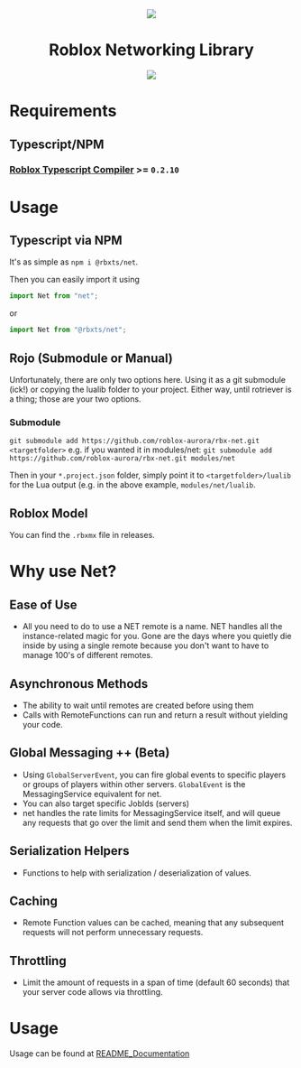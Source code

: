 <div align="center">
	<img src="https://assets.vorlias.com/i1/net-tsx.png"/>
</div>
<div align="center">
	<h1>Roblox Networking Library</h1>
    	<a href="https://www.npmjs.com/package/rbx-net">
		<img src="https://badge.fury.io/js/%40rbxts%2Fnet.svg"></img>
	</a>
</div>

Requirements
=============
Typescript/NPM
-----------
### [Roblox Typescript Compiler](https://github.com/roblox-ts/roblox-ts) >= `0.2.10`

Usage
=============
Typescript via NPM
-------------

It's as simple as
`npm i @rbxts/net`.

Then you can easily import it using
```ts
import Net from "net";
```

or
```ts
import Net from "@rbxts/net";
```

Rojo (Submodule or Manual)
-------------
Unfortunately, there are only two options here. Using it as a git submodule (ick!) or copying the lualib folder to your project.
Either way, until rotriever is a thing; those are your two options.

### Submodule
`git submodule add https://github.com/roblox-aurora/rbx-net.git <targetfolder>`
e.g. if you wanted it in modules/net: `git submodule add https://github.com/roblox-aurora/rbx-net.git modules/net`

Then in your `*.project.json` folder, simply point it to `<targetfolder>/lualib` for the Lua output (e.g. in the above example, `modules/net/lualib`.

Roblox Model
-------------
You can find the `.rbxmx` file in releases.

Why use Net?
============
## Ease of Use
- All you need to do to use a NET remote is a name. NET handles all the instance-related magic for you. Gone are the days where you quietly die inside by using a single remote because you don't want to have to manage 100's of different remotes.

## Asynchronous Methods
- The ability to wait until remotes are created before using them
- Calls with RemoteFunctions can run and return a result without yielding your code.

## Global Messaging ++ (Beta)
- Using `GlobalServerEvent`, you can fire global events to specific players or groups of players within other servers. `GlobalEvent` is the MessagingService equivalent for net.
- You can also target specific JobIds (servers)
- net handles the rate limits for MessagingService itself, and will queue any requests that go over the limit and send them when the limit expires.

## Serialization Helpers
- Functions to help with serialization / deserialization of values.

## Caching
- Remote Function values can be cached, meaning that any subsequent requests will not perform unnecessary requests.

## Throttling
- Limit the amount of requests in a span of time (default 60 seconds) that your server code allows via throttling.

Usage
============
Usage can be found at [README_Documentation](https://github.com/roblox-aurora/rbx-net/wiki/README_Documentation)
